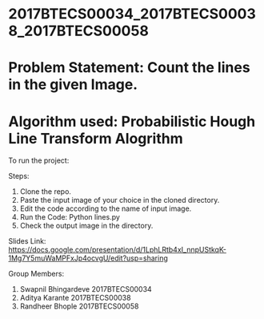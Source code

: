 # 2017BTECS00034_2017BTECS00038_2017BTECS00058

# Problem Statement: Count the lines in the given Image.

# Algorithm used: Probabilistic Hough Line Transform Alogrithm

To run the project:

Steps:
1) Clone the repo.
2) Paste the input image of your choice in the cloned directory.
3) Edit the code according to the name of input image.
4) Run the Code: Python lines.py
5) Check the output image in the directory.

Slides Link: https://docs.google.com/presentation/d/1LphLRtb4xI_nnpUStkqK-1Mg7Y5muWaMPFxJp4ocvgU/edit?usp=sharing

Group Members:

1) Swapnil Bhingardeve    2017BTECS00034
2) Aditya Karante         2017BTECS00038
3) Randheer Bhople        2017BTECS00058
